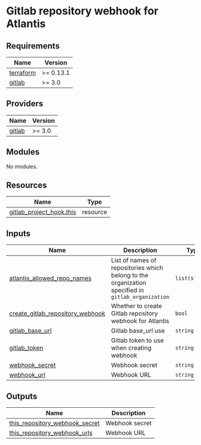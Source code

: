 # Gitlab repository webhook for Atlantis

<!-- BEGINNING OF PRE-COMMIT-TERRAFORM DOCS HOOK -->
## Requirements

| Name | Version |
|------|---------|
| <a name="requirement_terraform"></a> [terraform](#requirement\_terraform) | >= 0.13.1 |
| <a name="requirement_gitlab"></a> [gitlab](#requirement\_gitlab) | >= 3.0 |

## Providers

| Name | Version |
|------|---------|
| <a name="provider_gitlab"></a> [gitlab](#provider\_gitlab) | >= 3.0 |

## Modules

No modules.

## Resources

| Name | Type |
|------|------|
| [gitlab_project_hook.this](https://registry.terraform.io/providers/gitlabhq/gitlab/latest/docs/resources/project_hook) | resource |

## Inputs

| Name | Description | Type | Default | Required |
|------|-------------|------|---------|:--------:|
| <a name="input_atlantis_allowed_repo_names"></a> [atlantis\_allowed\_repo\_names](#input\_atlantis\_allowed\_repo\_names) | List of names of repositories which belong to the organization specified in `gitlab_organization` | `list(string)` | n/a | yes |
| <a name="input_create_gitlab_repository_webhook"></a> [create\_gitlab\_repository\_webhook](#input\_create\_gitlab\_repository\_webhook) | Whether to create Gitlab repository webhook for Atlantis | `bool` | `true` | no |
| <a name="input_gitlab_base_url"></a> [gitlab\_base\_url](#input\_gitlab\_base\_url) | Gitlab base\_url use | `string` | `""` | no |
| <a name="input_gitlab_token"></a> [gitlab\_token](#input\_gitlab\_token) | Gitlab token to use when creating webhook | `string` | `""` | no |
| <a name="input_webhook_secret"></a> [webhook\_secret](#input\_webhook\_secret) | Webhook secret | `string` | `""` | no |
| <a name="input_webhook_url"></a> [webhook\_url](#input\_webhook\_url) | Webhook URL | `string` | `""` | no |

## Outputs

| Name | Description |
|------|-------------|
| <a name="output_this_repository_webhook_secret"></a> [this\_repository\_webhook\_secret](#output\_this\_repository\_webhook\_secret) | Webhook secret |
| <a name="output_this_repository_webhook_urls"></a> [this\_repository\_webhook\_urls](#output\_this\_repository\_webhook\_urls) | Webhook URL |
<!-- END OF PRE-COMMIT-TERRAFORM DOCS HOOK -->

